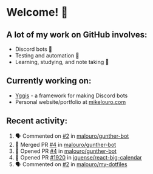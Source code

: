 # Welcome! 👋

## A lot of my work on GitHub involves:
  * Discord bots 🤖
  * Testing and automation 🧪
  * Learning, studying, and note taking 📝

## Currently working on:
  * [Yggis](https://github.com/malouro/yggis-bot) - a framework for making Discord bots
  * Personal website/portfolio at [mikelouro.com](https://mikelouro.com)

## Recent activity:

<!--START_SECTION:activity-->
1. 🗣 Commented on [#2](https://github.com//malouro/gunther-bot/issues/2) in [malouro/gunther-bot](https://github.com//malouro/gunther-bot)
2. 🎊  Merged PR [#4](https://github.com//malouro/gunther-bot/pull/4) in [malouro/gunther-bot](https://github.com//malouro/gunther-bot)
3. 💪 Opened PR [#4](https://github.com//malouro/gunther-bot/pull/4) in [malouro/gunther-bot](https://github.com//malouro/gunther-bot)
4. 💪 Opened PR [#1920](https://github.com//jquense/react-big-calendar/pull/1920) in [jquense/react-big-calendar](https://github.com//jquense/react-big-calendar)
5. 🗣 Commented on [#2](https://github.com//malouro/my-dotfiles/issues/2) in [malouro/my-dotfiles](https://github.com//malouro/my-dotfiles)
<!--END_SECTION:activity-->
